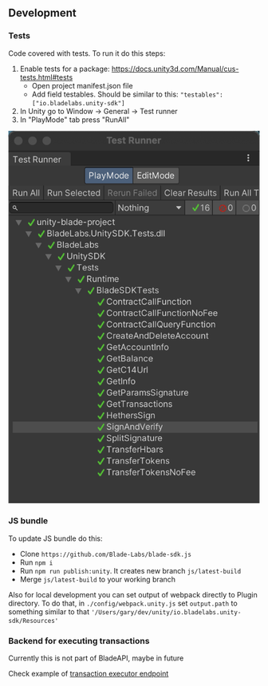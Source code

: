 ## Development

### Tests

Code covered with tests. To run it do this steps:

1. Enable tests for a package: https://docs.unity3d.com/Manual/cus-tests.html#tests
    - Open project manifest.json file
    - Add field testables. Should be similar to this: `"testables": ["io.bladelabs.unity-sdk"]`
2. In Unity go to Window -> General -> Test runner
3. In "PlayMode" tab press "RunAll"

![Tests run result example](img/tests.png "Tests run result example")

### JS bundle

To update JS bundle do this:

* Clone `https://github.com/Blade-Labs/blade-sdk.js`
* Run `npm i`
* Run `npm run publish:unity`. It creates new branch `js/latest-build`
* Merge `js/latest-build` to your working branch

Also for local development you can set output of webpack directly to Plugin directory. 
To do that, in `./config/webpack.unity.js` set `output.path` to something similar to that `'/Users/gary/dev/unity/io.bladelabs.unity-sdk/Resources'`

### Backend for executing transactions 

Currently this is not part of BladeAPI, maybe in future

Check example of [transaction executor endpoint](tx-executor/index.js)

